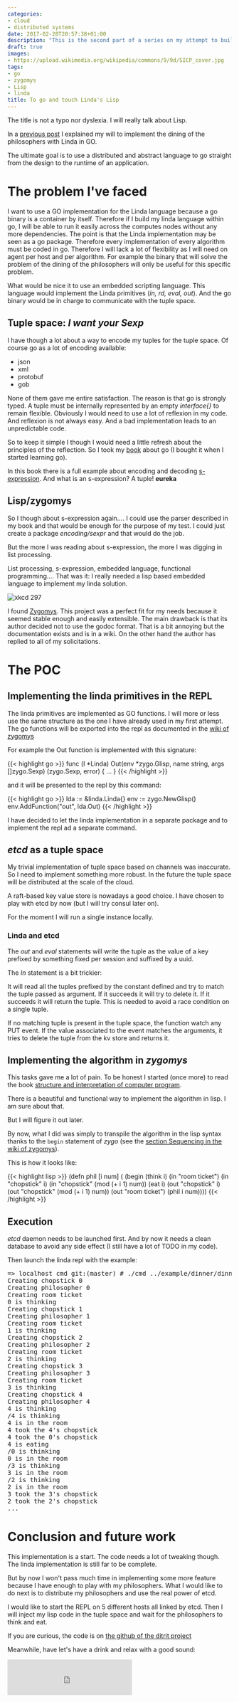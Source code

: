 ```yaml
---
categories:
- cloud
- distributed systems
date: 2017-02-28T20:57:38+01:00
description: "This is the second part of a series on my attempt to build a deployement language on a cloud scale"
draft: true
images:
- https://upload.wikimedia.org/wikipedia/commons/9/9d/SICP_cover.jpg
tags:
- go
- zygomys
- Lisp
- linda
title: To go and touch Linda's Lisp
---
```


The title is not a typo nor dyslexia. I will really talk about Lisp.

In a [previous post](/2017/02/03/linda-31yo-with-5-starving-philosophers.../index.html) I explained my will to implement the dining of the philosophers with Linda in GO.

The ultimate goal is to use a distributed and abstract language to go straight from the design to the runtime of an application.

# The problem I've faced

I want to use a GO implementation for the Linda language because a go binary is a container by itself. Therefore if I build my linda language within go, I will be able to run it easily across the computes nodes without any more dependencies.
The point is that the Linda implementation may be seen as a go package. Therefore every implementation of every algorithm must be coded in go. Therefore I will lack a lot of flexibility as I will need on agent per host and per algorithm. For example the binary that will solve the problem of the dining of the philosophers will only be useful for this specific problem.

What would be nice it to use an embedded scripting language. This language would implement the Linda primitives (_in, rd, eval, out_). And the go binary would be in charge to communicate with the tuple space.

## Tuple space: _I want your Sexp_

I have though a lot about a way to encode my tuples for the tuple space.
Of course go as a lot of encoding available:

- json
- xml
- protobuf
- gob

None of them gave me entire satisfaction. The reason is that go is strongly typed. A tuple must be internally represented by an empty *interface{}* to remain flexible.
Obviously I would need to use a lot of reflexion in my code. And reflexion is not always easy. And a bad implementation leads to an unpredictable code.

So to keep it simple I though I would need a little refresh about the principles of the reflection. So I took my [book](https://books.google.fr/books/about/The_Go_Programming_Language.html?id=SJHvCgAAQBAJ) about go (I bought it when I started learning go).

In this book there is a full example about encoding and decoding [s-expression](https://en.wikipedia.org/wiki/S-expression). And what is an s-expression? A tuple! __eureka__

## Lisp/zygomys

So I though about s-expression again.... I could use the parser described in my book and that would be enough for the purpose of my test.
I could just create a package _encoding/sexpr_ and that would do the job.

But the more I was reading about s-expression, the more I was digging in list processing. 

List processing, s-expression, embedded language, functional programming.... That was it: I really needed a lisp based embedded language to implement my linda solution.

![xkcd 297](https://imgs.xkcd.com/comics/lisp_cycles.png)

I found [Zygomys](https://github.com/glycerine/zygomys). This project was a perfect fit for my needs because it seemed stable enough and easily extensible.
The main drawback is that its author decided not to use the godoc format. That is a bit annoying but the documentation exists and is in a wiki. On the other hand the author has replied to all of my solicitations.

# The POC

## Implementing the linda primitives in the REPL

The linda primitives are implemented as GO functions. I will more or less use the same structure as the one I have already used in my first attempt.
The go functions will be exported into the repl as documented in the [wiki of zygomys](https://github.com/glycerine/zygomys/wiki/Go-API)

For example the Out function is implemented with this signature:

{{< highlight go >}}
func (l *Linda) Out(env *zygo.Glisp, name string, args []zygo.Sexp) (zygo.Sexp, error) {
    ...
}
{{< /highlight >}}

and it will be presented to the repl by this command:

{{< highlight go >}}
lda := &linda.Linda{}
env := zygo.NewGlisp()
env.AddFunction("out", lda.Out)
{{< /highlight >}}

I have decided to let the linda implementation in a separate package and to implement the repl ad a separate command.

## _etcd_ as a tuple space

My trivial implementation of tuple space based on channels was inaccurate. So I need to implement something more robust.
In the future the tuple space will be distributed at the scale of the cloud.

A raft-based key value store is nowadays a good choice. 
I have chosen to play with etcd by now (but I will try consul later on).

For the moment I will run a single instance locally.

### Linda and etcd
The _out_ and _eval_ statements will write the tuple as the value of a key prefixed by something fixed per session and suffixed by a uuid.

The _In_ statement is a bit trickier:

It will read all the tuples prefixed by the constant defined and try to match the tuple passed as argument.
If it succeeds it will try to delete it.
If it succeeds it will return the tuple. This is needed to avoid a race condition on a single tuple.

If no matching tuple is present in the tuple space, the function watch any PUT event. If the value associated to the event matches the arguments, it tries to delete the tuple from the kv store and returns it.

## Implementing the algorithm in _zygomys_

This tasks gave me a lot of pain.
To be honest I started (once more) to read the book [structure and interpretation of computer program](https://mitpress.mit.edu/sicp/full-text/book/book.html).

There is a beautiful and functional way to implement the algorithm in lisp. I am sure about that.

But I will figure it out later.

By now, what I did was simply to transpile the algorithm in the lisp syntax thanks to the `begin` statement of _zygo_ (see the [section Sequencing in the wiki of zygomys](https://github.com/glycerine/zygomys/wiki/Language)).

This is how it looks like:

{{< highlight lisp >}}
(defn phil [i num] (
  (begin
    (think i)
    (in "room ticket")
    (in "chopstick" i)
    (in "chopstick" (mod (+ i 1) num))
    (eat i)
    (out "chopstick" i)
    (out "chopstick" (mod (+ i 1) num))
    (out "room ticket")
    (phil i num))))
{{< /highlight >}}

## Execution

_etcd_ daemon needs to be launched first. And by now it needs a clean database to avoid any side effect (I still have a lot of TODO in my code).

Then launch the linda repl with the example:

<pre>
=> localhost cmd git:(master) # ./cmd ../example/dinner/dinner.zy
Creating chopstick 0
Creating philosopher 0
Creating room ticket
0 is thinking
Creating chopstick 1
Creating philosopher 1
Creating room ticket
1 is thinking
Creating chopstick 2
Creating philosopher 2
Creating room ticket
2 is thinking
Creating chopstick 3
Creating philosopher 3
Creating room ticket
3 is thinking
Creating chopstick 4
Creating philosopher 4
4 is thinking
/4 is thinking
4 is in the room
4 took the 4's chopstick
4 took the 0's chopstick
4 is eating
/0 is thinking
0 is in the room
/3 is thinking
3 is in the room
/2 is thinking
2 is in the room
3 took the 3's chopstick
2 took the 2's chopstick
...
</pre>

# Conclusion and future work

This implementation is a start. The code needs a lot of tweaking though. The linda implementation is still far to be complete.

But by now I won't pass much time in implementing some more feature because I have enough to play with my philosophers.
What I would like to do next is to distribute my philosophers and use the real power of etcd.

I would like to start the REPL on 5 different hosts all linked by etcd.
Then I will inject my lisp code in the tuple space and wait for the philosophers to think and eat.

If you are curious, the code is on [the github of the ditrit project](https://github.com/ditrit/go-linda)

Meanwhile, have let's have a drink and relax with a good sound:

<iframe src="https://embed.spotify.com/?uri=spotify:track:4QwzVlAJSkcLeCNQ6Ug30P&theme=white" width="280" height="80" frameborder="0" allowtransparency="true"></iframe>
